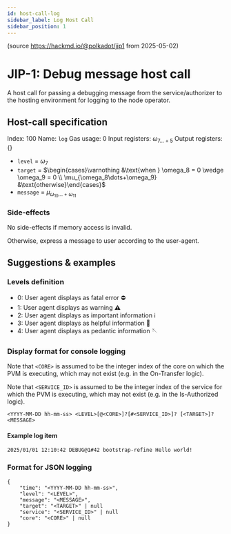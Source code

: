 ```yaml
---
id: host-call-log
sidebar_label: Log Host Call
sidebar_position: 1
---
```


(source https://hackmd.io/@polkadot/jip1 from 2025-05-02)

<!-- The raw MD from above will be downloaded and appended -->
 # JIP-1: Debug message host call

A host call for passing a debugging message from the service/authorizer to the hosting environment for logging to the node operator.

## Host-call specification

Index: 100
Name: `log`
Gas usage: 0
Input registers: $\omega_{7\dots+5}$
Output registers: $\{\}$

- `level` = $\omega_7$
- `target` = $\begin{cases}\varnothing &\text{when } \omega_8 = 0 \wedge \omega_9 = 0 \\ \mu_{\omega_8\dots+\omega_9} &\text{otherwise}\end{cases}$
- `message` = $\mu_{\omega_{10}\dots+\omega_{11}}$

### Side-effects

No side-effects if memory access is invalid.

Otherwise, express a message to user according to the user-agent.



## Suggestions & examples

### Levels definition

- 0: User agent displays as fatal error ⛔️
- 1: User agent displays as warning ⚠️
- 2: User agent displays as important information ℹ️
- 3: User agent displays as helpful information 💁
- 4: User agent displays as pedantic information 🪡

### Display format for console logging

Note that `<CORE>` is assumed to be the integer index of the core on which the PVM is executing, which may not exist (e.g. in the On-Transfer logic).

Note that `<SERVICE_ID>` is assumed to be the integer index of the service for which the PVM is executing, which may not exist (e.g. in the Is-Authorized logic).


```
<YYYY-MM-DD hh-mm-ss> <LEVEL>[@<CORE>]?[#<SERVICE_ID>]? [<TARGET>]? <MESSAGE>
``` 

#### Example log item

```
2025/01/01 12:10:42 DEBUG@1#42 bootstrap-refine Hello world!
```

### Format for JSON logging

```
{
    "time": "<YYYY-MM-DD hh-mm-ss>",
    "level": "<LEVEL>",
    "message": "<MESSAGE>",
    "target": "<TARGET>" | null
    "service": "<SERVICE_ID>" | null
    "core": "<CORE>" | null
}
```
